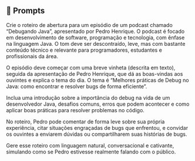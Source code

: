 ## 🧠 Prompts


Crie o roteiro de abertura para um episódio de um podcast chamado “Debugando Java”, apresentado por Pedro Henrique. O podcast é focado em desenvolvimento de software, programação e tecnologia, com ênfase na linguagem Java. O tom deve ser descontraído, leve, mas com bastante conteúdo técnico e relevante para programadores, estudantes e profissionais da área.

O episódio deve começar com uma breve vinheta (descrita em texto), seguida da apresentação de Pedro Henrique, que dá as boas-vindas aos ouvintes e explica o tema do dia. O tema é “Melhores práticas de Debug no Java: como encontrar e resolver bugs de forma eficiente”.

Inclua uma introdução sobre a importância do debug na vida de um desenvolvedor Java, desafios comuns, erros que podem acontecer e como aplicar boas práticas para resolver problemas no código.

No roteiro, Pedro pode comentar de forma leve sobre sua própria experiência, citar situações engraçadas de bugs que enfrentou, e convidar os ouvintes a enviarem dúvidas ou compartilharem suas histórias de bugs.

Gere esse roteiro com linguagem natural, conversacional e cativante, simulando como se Pedro estivesse realmente falando com o público.


